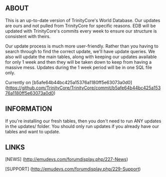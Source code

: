 ## ABOUT

This is an up-to-date version of TrinityCore's World Database. Our updates are ours and not pulled from TrinityCore for specific reasons. EDB will be updated with TrinityCore's commits every week to ensure our structure is consistent with theirs.

Our update process is much more user-friendly. Rather than you having to search through to find the correct update, we'll have update queries. We also will update the main tables, along with keeping our updates available for only 1 week and then they will be taken down to keep from having a massive mess. Updates during the 1 week period will be in one SQL file only.

Currently on [b5afe64b44bc425a15376a1180ff5e63073a0d0] (https://github.com/TrinityCore/TrinityCore/commit/b5afe64b44bc425a15376a1180ff5e63073a0d0)

## INFORMATION

If you're installing our fresh tables, then you don't need to run ANY updates in the updates/ folder. You should only run updates if you already have our tables and want to update.

## LINKS

[NEWS] (http://emudevs.com/forumdisplay.php/227-News)

[SUPPORT] (http://emudevs.com/forumdisplay.php/229-Support)
